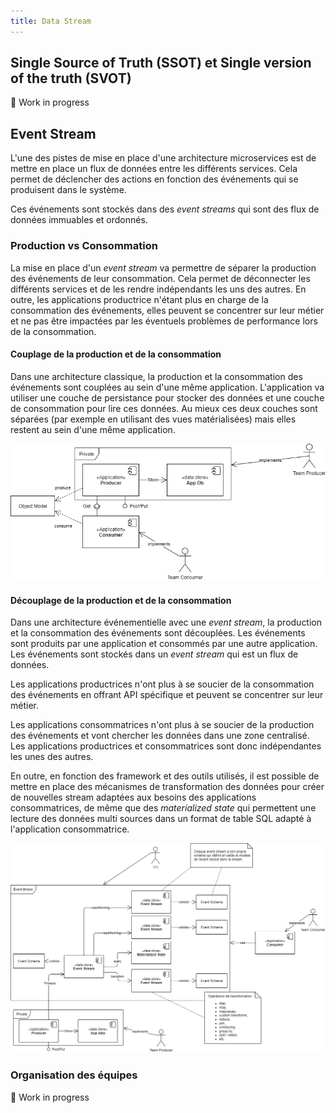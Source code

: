 ```yaml
---
title: Data Stream
---
```


## Single Source of Truth (SSOT) et Single version of the truth (SVOT)

:construction: Work in progress

## Event Stream

L'une des pistes de mise en place d'une architecture microservices est de mettre en place un flux de données entre les différents services. Cela permet de déclencher des actions en fonction des événements qui se produisent dans le système.

Ces événements sont stockés dans des _event streams_ qui sont des flux de données immuables et ordonnés.

### Production vs Consommation

La mise en place d'un _event stream_ va permettre de séparer la production des événements de leur consommation. Cela permet de déconnecter les différents services et de les rendre indépendants les uns des autres. En outre, les applications productrice n'étant plus en charge de la consommation des événements, elles peuvent se concentrer sur leur métier et ne pas être impactées par les éventuels problèmes de performance lors de la consommation.

#### Couplage de la production et de la consommation

Dans une architecture classique, la production et la consommation des événements sont couplées au sein d'une même application. L'application va utiliser une couche de persistance pour stocker des données et une couche de consommation pour lire ces données. Au mieux ces deux couches sont séparées (par exemple en utilisant des vues matérialisées) mais elles restent au sein d'une même application.

![coupled-production-consommation](../../static/img/data-stream-production-vs-consomation-coupled.png)

#### Découplage de la production et de la consommation

Dans une architecture événementielle avec une _event stream_, la production et la consommation des événements sont découplées. Les événements sont produits par une application et consommés par une autre application. Les événements sont stockés dans un _event stream_ qui est un flux de données.

Les applications productrices n'ont plus à se soucier de la consommation des événements en offrant API spécifique et peuvent se concentrer sur leur métier.

Les applications consommatrices n'ont plus à se soucier de la production des événements et vont chercher les données dans une zone centralisé. Les applications productrices et consommatrices sont donc indépendantes les unes des autres.

En outre, en fonction des framework et des outils utilisés, il est possible de mettre en place des mécanismes de transformation des données pour créer de nouvelles stream adaptées aux besoins des applications consommatrices, de même que des _materialized state_ qui permettent une lecture des données multi sources dans un format de table SQL adapté à l'application consommatrice.

![not-coupled-production-consommation](../../static/img/data-stream-production-vs-consomation-not-coupled.png)

### Organisation des équipes

:construction: Work in progress